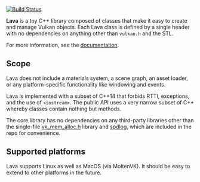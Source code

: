 [![Build Status](https://travis-ci.org/prideout/lava.svg?branch=master)](https://travis-ci.org/prideout/lava)

**Lava** is a toy C++ library composed of classes that make it easy to create and manage Vulkan
objects.  Each Lava class is defined by a single header with no dependencies on anything other than
`vulkan.h` and the STL.

For more information, see the [documentation](http://github.prideout.net/lava/).

## Scope

Lava does not include a materials system, a scene graph, an asset loader, or any
platform-specific functionality like windowing and events.

Lava is implemented with a subset of C++14 that forbids RTTI, exceptions, and the use of
`<iostream>`. The public API uses a very narrow subset of C++ whereby classes contain nothing but
methods.

The core library has no dependencies on any third-party libraries other than the single-file
[vk_mem_alloc.h](src/vk_mem_alloc.h) library and [spdlog](https://github.com/gabime/spdlog), which
are included in the repo for convenience.

## Supported platforms

Lava supports Linux as well as MacOS (via MoltenVK). It should be easy to extend to other platforms
in the future.
